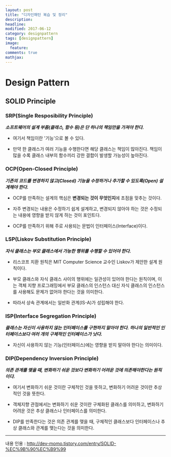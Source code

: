 ```yaml
---
layout: post
title: "디자인패턴 복습 및 정리"
description: 
headline: 
modified: 2017-06-12
category: designpattern
tags: [designpattern]
image: 
  feature: 
comments: true
mathjax: 
---
```

# Design Pattern

## SOLID Principle

### SRP(Single Resposibility Principle)

***소프트웨어의 설계 부품(클래스, 함수 등)은 단 하나의 책임만을 가져야 한다.***

* 여기서 책임이란 '기능'으로 볼 수 있다.

* 만약 한 클래스가 여러 기능을 수행한다면 해당 클래스는 책임이 많아진다. 책임이 많을 수록 클래스 내부의 함수끼리 강한 결합이 발생할 가능성이 높아진다.

### OCP(Open-Closed Principle)

***기존의 코드를 변경하지 않고(Closed) 기능을 수정하거나 추가할 수 있도록(Open) 설계해야 한다.***

* OCP를 만족하는 설계의 핵심은 **변경되는 것이 무엇인지**에 초점을 맞추는 것이다.

* 자주 변경되는 내용은 수정하기 쉽게 설계하고, 변경되지 않아야 하는 것은 수정되는 내용에 영향을 받지 않게 하는 것이 포인트다.

* OCP를 만족하기 위해 주로 사용되는 문법이 인터페이스(Interface)이다.

### LSP(Liskov Substitution Principle)

***자식 클래스는 부모 클래스에서 가능한 행위를 수행할 수 있어야 한다.***

* 리스코프 치환 원칙은 MIT Computer Science 교수인 Liskov가 제안한 설계 원칙이다.

* 부모 클래스와 자식 클래스 사이의 행위에는 일관성이 있어야 한다는 원칙이며, 이는 객체 지향 프로그래밍에서 부모 클래스의 인스턴스 대신 자식 클래스의 인스턴스를 사용해도 문제가 없어야 한다는 것을 의미한다.

* 따라서 상속 관계에서는 일반화 관계(IS-A)가 성립해야 한다.

### ISP(Interface Segregation Principle)

***클래스는 자신이 사용하지 않는 인터페이스를 구현하지 말아야 한다. 하나의 일반적인 인터페이스보다 여러 개의 구체적인 인터페이스가 낫다.***

* 자신이 사용하지 않는 기능(인터페이스)에는 영향을 받지 말아야 한다는 의미이다.

### DIP(Dependency Inversion Principle)

***의존 관계를 맺을 때, 변화하기 쉬운 것보다 변화하기 어려운 것에 의존해야한다는 원칙이다.***

* 여기서 변화하기 쉬운 것이란 구체적인 것을 뜻하고, 변화하기 어려운 것이란 추상적인 것을 뜻한다.

* 객체지향 관점에서는 변화하기 쉬운 것이란 구체화된 클래스를 의미하고, 변화하기 어려운 것은 추상 클래스나 인터페이스를 의미한다.

* DIP를 만족한다는 것은 의존 관계를 맺을 때, 구체적인 클래스보다 인터페이스나 추상 클래스와 관계를 맺는다는 것을 의미한다.

---

내용 인용 : <http://dev-momo.tistory.com/entry/SOLID-%EC%9B%90%EC%B9%99>